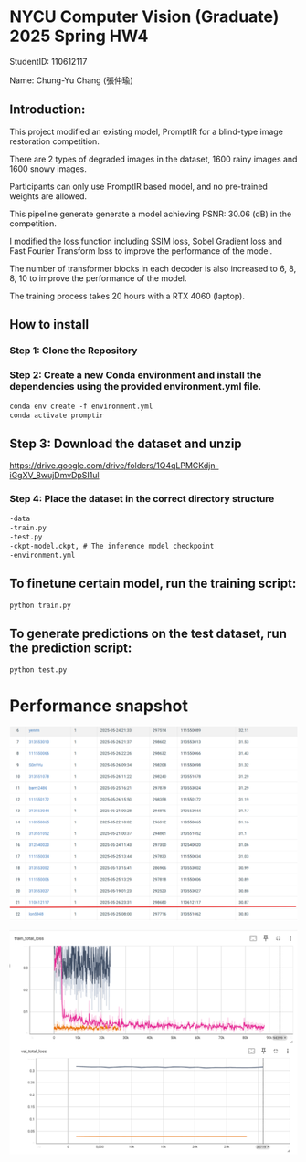 # NYCU Computer Vision (Graduate) 2025 Spring HW4
StudentID: 110612117
  
Name: Chung-Yu Chang (張仲瑜)

## Introduction:
This project modified an existing model, PromptIR for a blind-type image restoration competition.

There are 2 types of degraded images in the dataset, 1600 rainy images and 1600 snowy images.

Participants can only use PromptIR based model, and no pre-trained weights are allowed.

This pipeline generate generate a model achieving PSNR: 30.06 (dB) in the competition.

I modified the loss function including SSIM loss, Sobel Gradient loss and Fast Fourier Transform loss to improve the performance of the model.

The number of transformer blocks in each decoder is also increased to 6, 8, 8, 10 to improve the performance of the model.

The training process takes 20 hours with a RTX 4060 (laptop). 

## How to install
### Step 1: Clone the Repository
### Step 2: Create a new Conda environment and install the dependencies using the provided environment.yml file.
    conda env create -f environment.yml
    conda activate promptir
## Step 3: Download the dataset and unzip
https://drive.google.com/drive/folders/1Q4qLPMCKdjn-iGgXV_8wujDmvDpSI1ul

### Step 4: Place the dataset in the correct directory structure
    -data
    -train.py
    -test.py
    -ckpt-model.ckpt, # The inference model checkpoint
    -environment.yml

## To finetune certain model, run the training script:
    python train.py
## To generate predictions on the test dataset, run the prediction script:
    python test.py

# Performance snapshot

![Rank](images/rank.png)

![Loss curve](images/learning_curve.png)


  
